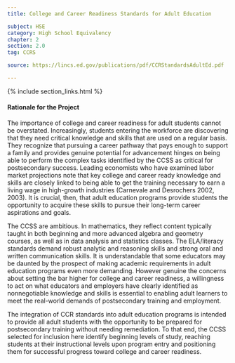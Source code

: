 ```yaml
---
title: College and Career Readiness Standards for Adult Education

subject: HSE
category: High School Equivalency
chapter: 2
section: 2.0
tag: CCRS

source: https://lincs.ed.gov/publications/pdf/CCRStandardsAdultEd.pdf

---
```

{% include section_links.html %}

#### Rationale for the Project

The importance of college and career readiness for adult students cannot be overstated. Increasingly, students entering the workforce are discovering that they need critical knowledge and skills that are used on a regular basis. They recognize that pursuing a career pathway that pays enough to support a family and provides genuine potential for advancement hinges on being able to perform the complex tasks identified by the CCSS as critical for postsecondary success. Leading economists who have examined labor market projections note that key college and career ready knowledge and skills are closely linked to being able to get the training necessary to earn a living wage in high-growth industries (Carnevale and Desrochers 2002, 2003). It is crucial, then, that adult education programs provide students the opportunity to acquire these skills to pursue their long-term career aspirations and goals.

The CCSS are ambitious. In mathematics, they reflect content typically taught in both beginning and more advanced algebra and geometry courses, as well as in data analysis and statistics classes. The ELA/literacy standards demand robust analytic and reasoning skills and strong oral and written communication skills. It is understandable that some educators may be daunted by the prospect of making academic requirements in adult education programs even more demanding. However genuine the concerns about setting the bar higher for college and career readiness, a willingness to act on what educators and employers have clearly identified as nonnegotiable knowledge and skills is essential to enabling adult learners to meet the real-world demands of postsecondary training and employment.

The integration of CCR standards into adult education programs is intended to provide all adult students with the opportunity to be prepared for postsecondary training without needing remediation. To that end, the CCSS selected for inclusion here identify beginning levels of study, reaching students at their instructional levels upon program entry and positioning them for successful progress toward college and career readiness.
